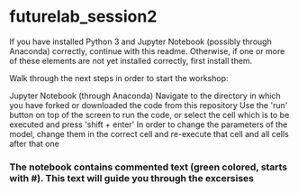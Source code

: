 # futurelab_session2

If you have installed Python 3 and Jupyter Notebook (possibly through Anaconda) correctly, continue with this readme. Otherwise, if one or more of these elements are not yet installed correctly, first install them.

Walk through the next steps in order to start the workshop:

Jupyter Notebook (through Anaconda)
Navigate to the directory in which you have forked or downloaded the code from this repository
Use the 'run' button on top of the screen to run the code, or select the cell which is to be executed and press 'shift + enter'
In order to change the parameters of the model, change them in the correct cell and re-execute that cell and all cells after that one

### The notebook contains commented text (green colored, starts with #). This text will guide you through the excersises


